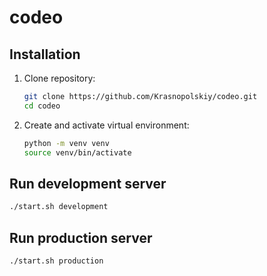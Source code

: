 # codeo
## Installation
1. Clone repository:
    ```bash
    git clone https://github.com/Krasnopolskiy/codeo.git
    cd codeo
    ```
2. Create and activate virtual environment:
    ```bash
    python -m venv venv
    source venv/bin/activate
    ```
## Run development server
```bash
./start.sh development
```

## Run production server
```bash
./start.sh production
```